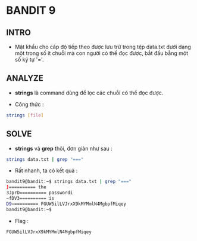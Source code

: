 # BANDIT 9

## INTRO

- Mật khẩu cho cấp độ tiếp theo được lưu trữ trong tệp data.txt dưới dạng một trong số ít chuỗi mà con người có thể đọc được, bắt đầu bằng một số ký tự '='.

## ANALYZE

- **strings** là command dùng để lọc các chuỗi có thể đọc được.

- Công thức : 
```bash
strings [file]
```

## SOLVE 

- **strings** và **grep** thôi, đơn giản như sau :
```bash 
strings data.txt | grep "==="
```

- Rất nhanh, ta có kết quả :
```bash
bandit9@bandit:~$ strings data.txt | grep "==="
}========== the
3JprD========== passwordi
~fDV3========== is
D9========== FGUW5ilLVJrxX9kMYMmlN4MgbpfMiqey
bandit9@bandit:~$
```

- Flag :
```
FGUW5ilLVJrxX9kMYMmlN4MgbpfMiqey
```
